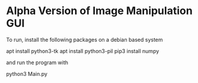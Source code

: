 # Alpha Version of Image Manipulation GUI

To run, install the following packages on a debian based system

apt install python3-tk
apt install python3-pil
pip3 install numpy

and run the program with

python3 Main.py
